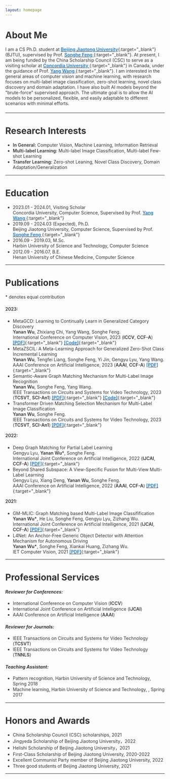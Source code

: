 ```yaml
---
layout: homepage
---
```


# About Me

I am a CS Ph.D. student at [<b>Beijing Jiaotong University</b>](https://bjtu.edu.cn){:target="_blank"} (BJTU), supervised by Prof. [<b>Songhe Feng </b>](http://faculty.bjtu.edu.cn/8407/){:target="_blank"}. At present, I am being funded by the China Scholarship Council (CSC) to serve as a visiting scholar at [<b>Concordia University </b>](https://www.concordia.ca){:target="_blank"} in Canada, under the guidance of Prof. [<b>Yang Wang </b>](https://users.encs.concordia.ca/~wayang/){:target="_blank"}. I am interested in the general areas of computer vision and machine learning, with research focuses on multi-label image classification, zero-shot learning, novel class discovery and domain adaptation. I have also built AI models beyond the "brute-force" supervised approach. The ultimate goal is to allow the AI models to be personalized, flexible, and easily adaptable to different scenarios with minimal efforts.

***

# Research Interests
- **In General:** Computer Vision, Machine Learning, Information Retrieval
- **Multi-label Learning:** Multi-label Image Classification, Multi-label Few-shot Learning
- **Transfer Learning:** Zero-shot Leaning, Novel Class Discovery, Domain Adaptation/Generalization
  
***

# Education

- 2023.01 - 2024.01, Visiting Scholar <br>
  Concordia University, Computer Science, Supervised by Prof. [<b>Yang Wang </b>](https://users.encs.concordia.ca/~wayang/){:target="_blank"}
- 2019.09 - 2024.03 (Expected), Ph.D. <br>
  Beijing Jiaotong University, Computer Science, Supervised by Prof. [<b>Songhe Feng </b>](http://faculty.bjtu.edu.cn/8407/){:target="_blank"}
- 2016.09 - 2019.03, M.Sc.  <br>
  Harbin University of Science and Technology, Computer Science
- 2012.09 - 2016.07, B.E. <br>
  Henan University of Chinese Medicine, Computer Science
  
***

# Publications

\* denotes equal contribution

**2023:**
- MetaGCD: Learning to Continually Learn in Generalized Category Discovery <br>
  **Yanan Wu**, Zhixiang Chi, Yang Wang, Songhe Feng. <br>
  International Conference on Computer Vision, 2023 (**ICCV**, **CCF-A**) [<b>[PDF]</b>](https://arxiv.org/abs/2308.11063){:target="_blank"}  [<b>[Code]</b>](https://github.com/ynanwu/MetaGCD){:target="_blank"}  
- MetaZSCIL: A Meta-Learning Approach for Generalized Zero-Shot Class Incremental Learning <br>
  **Yanan Wu**, Tengfei Liang, Songhe Feng, Yi Jin, Gengyu Lyu, Yang Wang. <br>
  AAAI Conference on Artificial Intelligence, 2023 (**AAAI**, **CCF-A**) [<b>[PDF]</b>](https://ojs.aaai.org/index.php/AAAI/article/download/26238/26010){:target="_blank"}
- Semantic-Aware Graph Matching Mechanism for Multi-Label Image Recognition <br>
  **Yanan Wu**, Songhe Feng, Yang Wang. <br>
  IEEE Transactions on Circuits and Systems for Video Technology, 2023 (**TCSVT**, **SCI-An1**) [<b>[PDF]</b>](https://ieeexplore.ieee.org/iel7/76/4358651/10106016.pdf){:target="_blank"} [<b>[Code]</b>](https://github.com/ynanwu/ML-SGM){:target="_blank"}
- Transformer Driven Matching Selection Mechanism for Multi-Label Image Classification <br>
  **Yanan Wu**, Songhe Feng. <br>
  IEEE Transactions on Circuits and Systems for Video Technology, 2023 (**TCSVT**, **SCI-An1**) [<b>[PDF]</b>](https://ieeexplore.ieee.org/iel7/76/4358651/10158710.pdf){:target="_blank"}

**2022:**
- Deep Graph Matching for Partial Label Learning <br>
  Gengyu Lyu, **Yanan Wu\***, Songhe Feng. <br>
  International Joint Conference on Artificial Intelligence, 2022 (**IJCAI**, **CCF-A**) [<b>[PDF]</b>](https://www.ijcai.org/proceedings/2022/0459.pdf){:target="_blank"}  
- Beyond Shared Subspace: A View-Specific Fusion for Multi-View Multi-Label Learning <br>
  Gengyu Lyu, Xiang Deng, **Yanan Wu**, Songhe Feng. <br>
  AAAI Conference on Artificial Intelligence, 2022 (**AAAI**, **CCF-A**) [<b>[PDF]</b>](https://ojs.aaai.org/index.php/AAAI/article/download/20731/20490){:target="_blank"}

**2021:**
- GM-MLIC: Graph Matching based Multi-Label Image Classifification <br>
  **Yanan Wu\***, He Liu, Songhe Feng, Gengyu Lyu, Zizhang Wu. <br>
  International Joint Conference on Artificial Intelligence, 2021 (**IJCAI**, **CCF-A**) [<b>[PDF]</b>](https://www.ijcai.org/proceedings/2021/0163.pdf){:target="_blank"} 
- L4Net: An Anchor-Free Generic Object Detector with Attention Mechanism for Autonomous Driving <br>
  **Yanan Wu\***, Songhe Feng, Xiankai Huang, Zizhang Wu. <br>
  IET Computer Vision, 2021 [<b>[PDF]</b>](https://www.ijcai.org/proceedings/2021/0163.pdf){:target="_blank"}

  
***

# Professional Services

#### *Reviewer for Conferences:*
- International Conference on Computer Vision (**ICCV**)
- International Joint Conference on Artificial Intelligence (**IJCAI**)
- AAAI Conference on Artificial Intelligence (**AAAI**)

#### *Reviewer for Journals:*
- IEEE Transactions on Circuits and Systems for Video Technology (**TCSVT**)
- IEEE Transactions on Circuits and Systems for Video Technology (**TNNLS**)

#### *Teaching Assistant:*
- Pattern recognition, Harbin University of Science and Technology, Spring 2018
- Machine learning, Harbin University of Science and Technology, , Spring 2017

***

# Honors and Awards

- China Scholarship Council (CSC) scholarships, 2021
- Jingyeda Scholarship of Beijing Jiaotong University，2022
- Helishi Scholarship of Beijing Jiaotong University，2021
- First-Class Scholarship of Beijing Jiaotong University, 2020-2022
- Excellent Communist Party member of Beijing Jiaotong University, 2022
- Three good students of Beijing Jiaotong University, 2021

***

<script>
var _hmt = _hmt || [];
(function() {
  var hm = document.createElement("script");
  hm.src = "https://hm.baidu.com/hm.js?e65e40065b1673fb2d43f64d90aed14d";
  var s = document.getElementsByTagName("script")[0]; 
  s.parentNode.insertBefore(hm, s);
})();
</script>

<style type="text/css">
  body{
    color: #333333;
  }
  p {
    margin: 0 0 1.5em 0;
  }
  li{
    padding-bottom: 0.1em;
  }
  strong{
    font-weight: 600;
  }
  b{
    font-weight: 600;
    color: #1677D2;
  }
</style>


